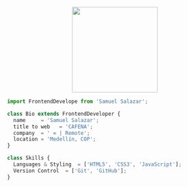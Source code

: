 <p align="center">
    <img src="https://user-images.githubusercontent.com/66139788/163495996-31c70725-780c-4473-9d9c-d76c45880eb9.png" width="200px" />
</p>


```js
import FrontendDevelope from 'Samuel Salazar';

class Bio extends FrontendDeveloper {
  name     = 'Samuel Salazar';
  title to web   = 'CAFENA';
  company  = ' ∞ | Remote';
  location = 'Medellín, COP';
}

class Skills {
  Languages & Styling  = ['HTML5', 'CSS3', 'JavaScript'];
  Version Control  = ['Git', 'GitHub'];
}
```
